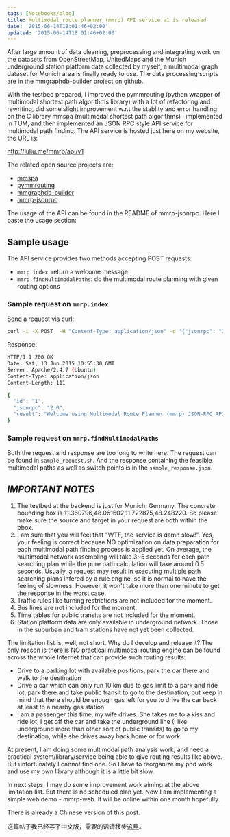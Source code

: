 ```yaml
---
tags: [Notebooks/blog]
title: Multimodal route planner (mmrp) API service v1 is released
date: '2015-06-14T18:01:46+02:00'
updated: '2015-06-14T18:01:46+02:00'
---
```


After large amount of data cleaning, preprocessing and integrating work on the datasets from OpenStreetMap, UnitedMaps and the Munich underground station platform data collected by myself, a multimodal graph dataset for Munich area is finally ready to use. The data processing scripts are in the mmgraphdb-builder project on github.

With the testbed prepared, I improved the pymmrouting (python wrapper of multimodal shortest path algorithms library) with a lot of refactoring and rewriting, did some slight improvement w.r.t the stablity and error handling on the C library mmspa (multimodal shortest path algorithms) I implemented in TUM, and then implemented an JSON RPC style API service for multimodal path finding. The API service is hosted just here on my website, the URL is:

http://luliu.me/mmrp/api/v1

The related open source projects are:

- [mmspa](https://github.com/tumluliu/mmspa)
- [pymmrouting](https://github.com/tumluliu/pymmrouting)
- [mmgraphdb-builder](https://github.com/tumluliu/mmgraphdb-builder)
- [mmrp-jsonrpc](https://github.com/tumluliu/mmrp-jsonrpc)

The usage of the API can be found in the README of mmrp-jsonrpc. Here I paste the usage section:

## Sample usage

The API service provides two methods accepting POST requests:

- `mmrp.index`: return a welcome message
- `mmrp.findMultimodalPaths`: do the multimodal route planning with given routing options

### Sample request on `mmrp.index`

Send a request via curl:

```bash
curl -i -X POST  -H "Content-Type: application/json" -d '{"jsonrpc": "2.0", "method": "mmrp.index", "params": {}, "id": "1"}' http://luliu.me/mmrp/api/v1
```

Response:

```bash
HTTP/1.1 200 OK
Date: Sat, 13 Jun 2015 10:55:30 GMT
Server: Apache/2.4.7 (Ubuntu)
Content-Type: application/json
Content-Length: 111

{
  "id": "1",
  "jsonrpc": "2.0",
  "result": "Welcome using Multimodal Route Planner (mmrp) JSON-RPC API"
}
```

### Sample request on `mmrp.findMultimodalPaths`

Both the request and response are too long to write here. The request can be found in `sample_request.sh`. And the response containing the feasible multimodal paths as well as switch points is in the `sample_response.json`.

## *IMPORTANT NOTES*

1. The testbed at the backend is just for Munich, Germany. The concrete bounding box is 11.360796,48.061602,11.722875,48.248220. So please make sure the source and target in your request are both within the bbox.
2. I am sure that you will feel that "WTF, the service is damn slow!". Yes, your feeling is correct because NO optimization on data preparation for each multimodal path finding process is applied yet. On average, the multimodal network assembling will take 3~5 seconds for each path searching plan while the pure path calculation will take around 0.5 seconds. Usually, a request may result in executing multiple path searching plans infered by a rule engine, so it is normal to have the feeling of slowness. However, it won't take more than one minute to get the response in the worst case.
3. Traffic rules like turning restrictions are not included for the moment.
4. Bus lines are not included for the moment.
5. Time tables for public transits are not included for the moment.
6. Station platform data are only available in underground network. Those in the suburban and tram stations have not yet been collected.

The limitation list is, well, not short. Why do I develop and release it? The only reason is there is NO practical multimodal routing engine can be found across the whole Internet that can provide such routing results:

- Drive to a parking lot with available positions, park the car there and walk to the destination
- Drive a car which can only run 10 km due to gas limit to a park and ride lot, park there and take public transit to go to the destination, but keep in mind that there should be enough gas left for you to drive the car back at least to a nearby gas station
- I am a passenger this time, my wife drives. She takes me to a kiss and ride lot, I get off the car and take the underground line (I like underground more than other sort of public transits) to go to my destination, while she drives away back home or for work

At present, I am doing some multimodal path analysis work, and need a practical system/library/service being able to give routing results like above. But unfortunately I cannot find one. So I have to reorganize my phd work and use my own library although it is a little bit slow.

In next steps, I may do some improvement work aiming at the above limitation list. But there is no scheduled plan yet. Now I am implementing a simple web demo - mmrp-web. It will be online within one month hopefully.

There is already a Chinese version of this post.

这篇帖子我已经写了中文版，需要的话请移步[这里](http://luliu.me?p=91)。